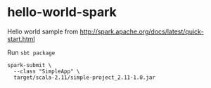 # hello-world-spark
Hello world sample from http://spark.apache.org/docs/latest/quick-start.html

Run
``sbt package``

````
spark-submit \
  --class "SimpleApp" \
  target/scala-2.11/simple-project_2.11-1.0.jar
````
